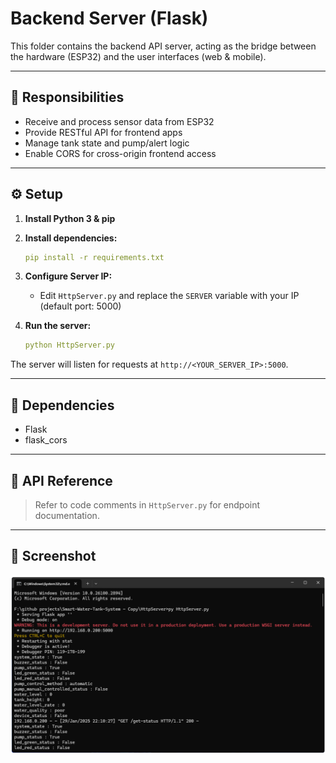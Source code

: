 # Backend Server (Flask)

This folder contains the backend API server, acting as the bridge between the hardware (ESP32) and the user interfaces (web & mobile).

---

## 🧠 Responsibilities

- Receive and process sensor data from ESP32
- Provide RESTful API for frontend apps
- Manage tank state and pump/alert logic
- Enable CORS for cross-origin frontend access

---

## ⚙️ Setup

1. **Install Python 3 & pip**
2. **Install dependencies:**
    ```yaml
    pip install -r requirements.txt
    ```
3. **Configure Server IP:**
   - Edit `HttpServer.py` and replace the `SERVER` variable with your IP (default port: 5000)
4. **Run the server:**
   
    ```yaml
    python HttpServer.py
    ```

The server will listen for requests at `http://<YOUR_SERVER_IP>:5000`.

---

## 🧩 Dependencies

- Flask
- flask_cors

---

## 📝 API Reference

> Refer to code comments in `HttpServer.py` for endpoint documentation.

---

## 📸 Screenshot


<img src="../README src/server.png" style="width:800px">
